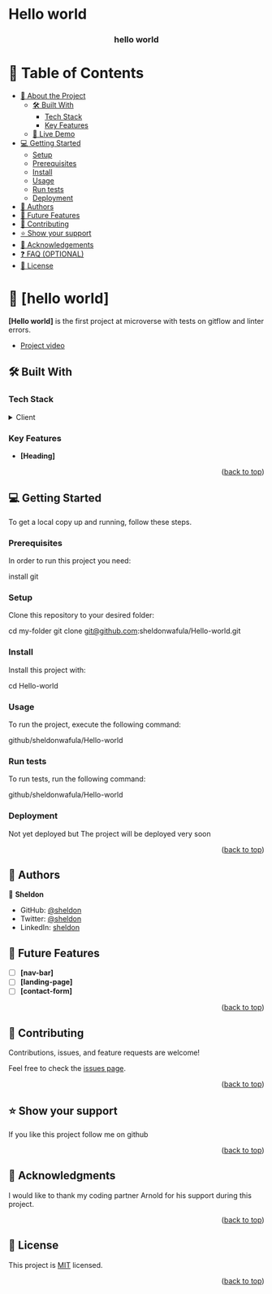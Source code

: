 # Hello world

<a name="readme-top"></a>


<div align="center">

  

  <h3><b>hello world</b></h3>

</div>

<!-- TABLE OF CONTENTS -->

# 📗 Table of Contents

- [📖 About the Project](#about-project)
  - [🛠 Built With](#built-with)
    - [Tech Stack](#tech-stack)
    - [Key Features](#key-features)
  - [🚀 Live Demo](#live-demo)
- [💻 Getting Started](#getting-started)
  - [Setup](#setup)
  - [Prerequisites](#prerequisites)
  - [Install](#install)
  - [Usage](#usage)
  - [Run tests](#run-tests)
  - [Deployment](#triangular_flag_on_post-deployment)
- [👥 Authors](#authors)
- [🔭 Future Features](#future-features)
- [🤝 Contributing](#contributing)
- [⭐️ Show your support](#support)
- [🙏 Acknowledgements](#acknowledgements)
- [❓ FAQ (OPTIONAL)](#faq)
- [📝 License](#license)

<!-- PROJECT DESCRIPTION -->

# 📖 [hello world] <a name="about-project"></a>



**[Hello world]** is the first project at microverse with tests on gitflow and linter errors.

- [<a href="https://www.loom.com/share/3f4171ede5b34ca08a62a638f40fc4bc" target="_blank">Project video</a>](#)

## 🛠 Built With <a name="sheldon wafula"></a>

### Tech Stack <a name="tech-stack"></a>



<details>
  <summary>Client</summary>
  <ul>
    <li><a href="https://index.html">HTML</a></li>
  </ul>
</details>





<!-- Features -->

### Key Features <a name="Heading"></a>


- **[Heading]**


<p align="right">(<a href="#readme-top">back to top</a>)</p>



<!-- GETTING STARTED -->

## 💻 Getting Started <a name="getting-started"></a>



To get a local copy up and running, follow these steps.

### Prerequisites

In order to run this project you need:


  install git


### Setup

Clone this repository to your desired folder:


  cd my-folder
  git clone git@github.com:sheldonwafula/Hello-world.git


### Install

Install this project with:


  cd Hello-world
 

### Usage

To run the project, execute the following command:

github/sheldonwafula/Hello-world

### Run tests

To run tests, run the following command:


github/sheldonwafula/Hello-world


### Deployment
Not yet deployed but The project will be deployed very soon



<p align="right">(<a href="#readme-top">back to top</a>)</p>

<!-- AUTHORS -->

## 👥 Authors <a name="Sheldon"></a>



👤 **Sheldon**

- GitHub: [@sheldon](https://github.com/githubhandle)
- Twitter: [@sheldon](https://twitter.com/twitterhandle)
- LinkedIn: [sheldon](https://linkedin.com/in/linkedinhandle)

<!-- FUTURE FEATURES -->

## 🔭 Future Features <a name="future-features"></a>


- [ ] **[nav-bar]**
- [ ] **[landing-page]**
- [ ] **[contact-form]**

<p align="right">(<a href="#readme-top">back to top</a>)</p>


## 🤝 Contributing <a name="contributing"></a>

Contributions, issues, and feature requests are welcome!

Feel free to check the [issues page](../../issues/).

<p align="right">(<a href="#readme-top">back to top</a>)</p>
<!-- SUPPORT -->

## ⭐️ Show your support <a name="support"></a>


If you like this project follow me on github

<p align="right">(<a href="#readme-top">back to top</a>)</p>

<!-- ACKNOWLEDGEMENTS -->

## 🙏 Acknowledgments <a href="https://www.loom.com/share/3f4171ede5b34ca08a62a638f40fc4bc" name="acknowledgements"></a>

>

I would like to thank my coding partner Arnold for his support during this project.

<p align="right">(<a href="#readme-top">back to top</a>)</p>



<!-- LICENSE -->

## 📝 License <a name="license"></a>

This project is [MIT](./LICENSE.md) licensed.



<p align="right">(<a href="#readme-top">back to top</a>)</p>